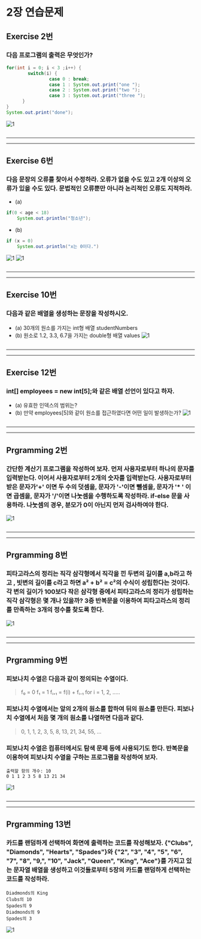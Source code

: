 # 2장 연습문제
## Exercise 2번
### 다음 프로그램의 출력은 무엇인가?
```java
for(int i = 0; i < 3 ;i++) {
		switch(i) {
				case 0 : break;
				case 1 : System.out.print("one ");
				case 2 : System.out.print("two ");
				case 3 : System.out.print("three ");
	  }
}
System.out.print("done");
```
![1](/img2/EX-2.JPG)
```

```

---
---
## Exercise 6번
### 다음 문장의 오류를 찾아서 수정하라. 오류가 없을 수도 있고 2개 이상의 오류가 있을 수도 있다. 문법적인 오류뿐만 아니라 논리적인 오류도 지적하라.
* (a)
```java
if(0 < age < 18)
	System.out.println("청소년");
```
* (b)
```java
if (x = 0)
	System.out.println("x는 0이다.")
```
![1](/img2/EX-6-a.JPG)
![1](/img2/EX-6-b.JPG)
```

```
---
---
## Exercise 10번
### 다음과 같은 배열을 생성하는 문장을 작성하시오.
* (a) 30개의 원소를 가지는 int형 배열 studentNumbers
* (b) 원소로 1.2, 3.3, 6.7을 가지는 double형 배열 values
![1](/img2/EX-10.JPG)
```

```
---
---
## Exercise 12번
### int[] employees = new int[5];와 같은 배열 선언이 있다고 하자.
* (a) 유효한 인덱스의 범위는?
* (b) 만약 employees[5]와 같이 원소를 접근하였다면 어떤 일이 발생하는가?
![1](/img2/EX-12.JPG)
```

```
---
---
## Prgramming 2번
### 간단한 계산기 프로그램을 작성하여 보자. 먼저 사용자로부터 하나의 문자를 입력받는다. 이어서 사용자로부터 2개의 숫자를 입력받는다. 사용자로부터 받은 문자가'+' 이면 두 수의 덧셈을, 문자가 '-'이면 뺄셈을, 문자가 '* ' 이면 곱셈을, 문자가 '/'이면 나눗셈을 수행하도록 작성하라. if-else 문을 사용하라. 나눗셈의 경우, 분모가 0이 아닌지 먼저 검사하여야 한다.
![1](/img2/PG-2-n.JPG)
```

```
---
---
## Prgramming 8번
### 피타고라스의 정리는 직각 삼각형에서 직각을 낀 두변의 길이를 a,b라고 하고 , 빗변의 길이를 c라고 하면 a² +  b² = c²의 수식이 성립한다는 것이다. 각 변의 길이가 100보다 작은 삼각형 중에서 피타고라스의 정리가 성립하는 직각 삼각형은 몇 개나 있을까? 3중 반복문을 이용하여 피타고라스의 정리를 만족하는 3개의 정수를 찾도록 한다. 
![1](/img2/PG-8.JPG)
```

```
---
---
## Prgramming 9번
### 피보나치 수열은 다음과 같이 정의되는 수열이다.
> f₀ = 0
> f₁ = 1
> fᵢ₊₁ = f(i) + fᵢ₋₁ 	for i =  1, 2, .....
### 피보나치 수열에서는 앞의 2개의 원소를 합하여 뒤의 원소를 만든다. 피보나치 수열에서 처음 몇 개의 원소를 나열하면 다음과 같다.
> 0, 1, 1, 2, 3, 5, 8, 13, 21, 34, 55, ...
### 피보나치 수열은 컴퓨터에서도 탐색 문제 등에 사용되기도 한다. 반복문을 이용하여 피보나치 수열을 구하는 프로그램을 작성하여 보자.
```
출력할 항의 개수: 10
0 1 1 2 3 5 8 13 21 34
```
![1](/img2/PG-9.JPG)
```

```
---
---

## Prgramming 13번
### 카드를 랜덤하게 선택하여 화면에 출력하는 코드를 작성해보자. {"Clubs", "Diamonds", "Hearts", "Spades"}와 {"2", "3", "4", "5", "6", "7", "8", "9,", "10", "Jack", "Queen", "King", "Ace"}를 가지고 있는 문자열 배열을 생성하고 이것들로부터 5장의 카드를 랜덤하게 선택하는 코드를 작성하라.
```
Diadmonds의 King
Clubs의 10
Spades의 9
Diadmonds의 9
Spades의 3
```
![1](/img2/PG-13.JPG)
```

```









